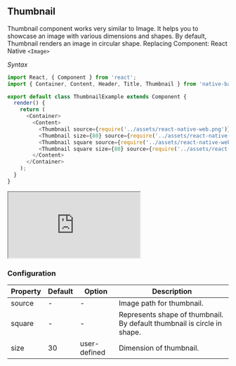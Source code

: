 Thumbnail
---------
Thumbnail component works very similar to Image. It helps you to showcase an image with various dimensions and shapes. By default, Thumbnail renders an image in circular shape.
Replacing Component: React Native `<Image>`

*Syntax*
```JavaScript
import React, { Component } from 'react';
import { Container, Content, Header, Title, Thumbnail } from 'native-base';

export default class ThumbnailExample extends Component {
  render() {
    return (
      <Container>
        <Content>
          <Thumbnail source={require('../assets/react-native-web.png')} />
          <Thumbnail size={80} source={require('../assets/react-native-web.png')} />
          <Thumbnail square source={require('../assets/react-native-web.png')} />
          <Thumbnail square size={80} source={require('../assets/react-native-web.png')} />
        </Content>
      </Container>
    );
  }
}
```
<div class="demo-phone">
  <iframe src="http://localhost:3000/#/app/28"></iframe>
</div>

### Configuration
|Property|Default|Option|Description|
|--------|-------|------|-----------|
|source|-|-|Image path for thumbnail.|
|square|-|-|Represents shape of thumbnail. By default thumbnail is circle in shape.|
|size|30|user-defined|Dimension of thumbnail.|
